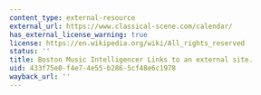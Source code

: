 ```yaml
---
content_type: external-resource
external_url: https://www.classical-scene.com/calendar/
has_external_license_warning: true
license: https://en.wikipedia.org/wiki/All_rights_reserved
status: ''
title: Boston Music Intelligencer Links to an external site.
uid: 433f75e0-f4e7-4e55-b286-5cf48e6c1978
wayback_url: ''
---
```


